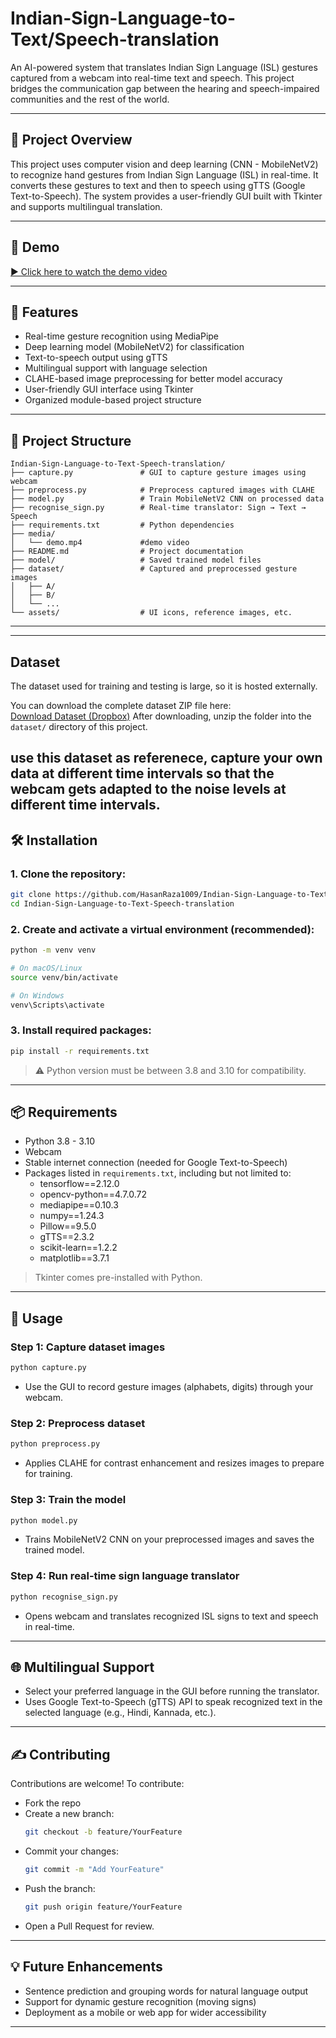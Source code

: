 # Indian-Sign-Language-to-Text/Speech-translation

An AI-powered system that translates Indian Sign Language (ISL) gestures captured from a webcam into real-time text and speech. This project bridges the communication gap between the hearing and speech-impaired communities and the rest of the world.

---

## 🚀 Project Overview

This project uses computer vision and deep learning (CNN - MobileNetV2) to recognize hand gestures from Indian Sign Language (ISL) in real-time. It converts these gestures to text and then to speech using gTTS (Google Text-to-Speech). The system provides a user-friendly GUI built with Tkinter and supports multilingual translation.

---

## 🎥 Demo
[▶️ Click here to watch the demo video](https://github.com/HasanRaza1009/Indian-Sign-Language-to-Text-Speech-translation/blob/main/sign_to_speech.mp4)

---

## 📌 Features

- Real-time gesture recognition using MediaPipe  
- Deep learning model (MobileNetV2) for classification  
- Text-to-speech output using gTTS  
- Multilingual support with language selection  
- CLAHE-based image preprocessing for better model accuracy  
- User-friendly GUI interface using Tkinter  
- Organized module-based project structure  

---

## 🧱 Project Structure

```
Indian-Sign-Language-to-Text-Speech-translation/
├── capture.py               # GUI to capture gesture images using webcam
├── preprocess.py            # Preprocess captured images with CLAHE
├── model.py                 # Train MobileNetV2 CNN on processed data
├── recognise_sign.py        # Real-time translator: Sign → Text → Speech
├── requirements.txt         # Python dependencies
├── media/
│   └── demo.mp4             #demo video
├── README.md                # Project documentation
├── model/                   # Saved trained model files
├── dataset/                 # Captured and preprocessed gesture images
│   ├── A/
│   ├── B/
│   └── ...
└── assets/                  # UI icons, reference images, etc.
```

---
---
## Dataset

The dataset used for training and testing is large, so it is hosted externally.

You can download the complete dataset ZIP file here:  
[Download Dataset (Dropbox)](https://www.dropbox.com/scl/fi/rogqgtx6myxkflxg6wb1e/dataset.zip?rlkey=uobxbnknwgrekbikchbro315h&st=qigcak5q&dl=0)
After downloading, unzip the folder into the `dataset/` directory of this project.

use this dataset as referenece, capture your own data at different time intervals so that the webcam gets adapted to the noise levels at different time intervals.
---

## 🛠️ Installation

### 1. Clone the repository:

```bash
git clone https://github.com/HasanRaza1009/Indian-Sign-Language-to-Text-Speech-translation.git
cd Indian-Sign-Language-to-Text-Speech-translation
```

### 2. Create and activate a virtual environment (recommended):

```bash
python -m venv venv

# On macOS/Linux
source venv/bin/activate

# On Windows
venv\Scripts\activate
```

### 3. Install required packages:

```bash
pip install -r requirements.txt
```

> ⚠️ Python version must be between 3.8 and 3.10 for compatibility.

---

## 📦 Requirements

- Python 3.8 - 3.10  
- Webcam  
- Stable internet connection (needed for Google Text-to-Speech)  
- Packages listed in `requirements.txt`, including but not limited to:  
  - tensorflow==2.12.0  
  - opencv-python==4.7.0.72  
  - mediapipe==0.10.3  
  - numpy==1.24.3  
  - Pillow==9.5.0  
  - gTTS==2.3.2  
  - scikit-learn==1.2.2  
  - matplotlib==3.7.1  

> Tkinter comes pre-installed with Python.

---

## 📸 Usage

### Step 1: Capture dataset images

```bash
python capture.py
```

- Use the GUI to record gesture images (alphabets, digits) through your webcam.

### Step 2: Preprocess dataset

```bash
python preprocess.py
```

- Applies CLAHE for contrast enhancement and resizes images to prepare for training.

### Step 3: Train the model

```bash
python model.py
```

- Trains MobileNetV2 CNN on your preprocessed images and saves the trained model.

### Step 4: Run real-time sign language translator

```bash
python recognise_sign.py
```

- Opens webcam and translates recognized ISL signs to text and speech in real-time.

---

## 🌐 Multilingual Support

- Select your preferred language in the GUI before running the translator.  
- Uses Google Text-to-Speech (gTTS) API to speak recognized text in the selected language (e.g., Hindi, Kannada, etc.).

---

## ✍️ Contributing

Contributions are welcome! To contribute:

- Fork the repo  
- Create a new branch:  
  ```bash
  git checkout -b feature/YourFeature
  ```
- Commit your changes:  
  ```bash
  git commit -m "Add YourFeature"
  ```
- Push the branch:  
  ```bash
  git push origin feature/YourFeature
  ```
- Open a Pull Request for review.

---

## 💡 Future Enhancements

- Sentence prediction and grouping words for natural language output  
- Support for dynamic gesture recognition (moving signs)  
- Deployment as a mobile or web app for wider accessibility

---

